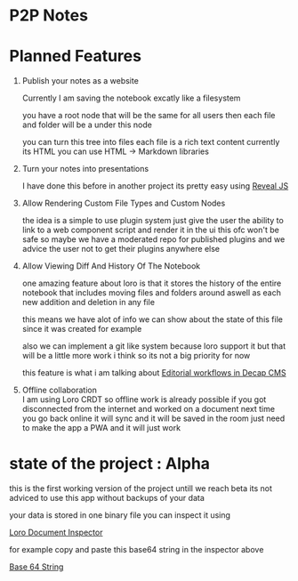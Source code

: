 # P2P Notes

# Planned Features

1. Publish your notes as a website

   Currently I am saving the notebook excatly like a filesystem

   you have a root node that will be the same for all users then each file and folder will be a under this node

   you can turn this tree into files each file is a rich text content currently its HTML you can use HTML -> Markdown libraries

2. Turn your notes into presentations

   I have done this before in another project its pretty easy using [Reveal JS](https://revealjs.com/)

3. Allow Rendering Custom File Types and Custom Nodes

   the idea is a simple to use plugin system just give the user the ability to link to a web component script and render it in the ui this ofc won't be safe so maybe we have a moderated repo for published plugins and we advice the user not to get their plugins anywhere else

4. Allow Viewing Diff And History Of The Notebook

   one amazing feature about loro is that it stores the history of the entire notebook that includes moving files and folders around aswell as each new addition and deletion in any file

   this means we have alot of info we can show about the state of this file since it was created for example

   also we can implement a git like system because loro support it but that will be a little more work i think so its not a big priority for now

   this feature is what i am talking about
   [Editorial workflows in Decap CMS](https://decapcms.org/docs/editorial-workflows/)

5. Offline collaboration  
   I am using Loro CRDT so offline work is already possible if you got disconnected from the internet and worked on a document next time you go back online it will sync and it will be saved in the room just need to make the app a PWA and it will just work

# state of the project : Alpha

this is the first working version of the project untill we reach beta its not adviced to use this app without backups of your data

your data is stored in one binary file you can inspect it using

[Loro Document Inspector](https://inspector.loro.dev/)

for example copy and paste this base64 string in the inspector above

[Base 64 String](./base-64.txt)
